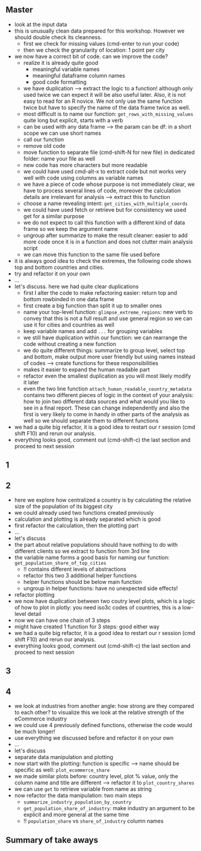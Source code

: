 ## Master

- look at the input data
- this is unusually clean data prepared for this workshop. However we should double check its cleanness.
  - first we check for missing values (cmd-enter to run your code)
  - then we check the granularity of location: 1 point per city
- we now have a correct bit of code. can we improve the code?
  - realize it is already quite good
    - meaningful variable names
    - meaningful dataframe column names
    - good code formatting
  - we have duplication --> extract the logic to a function! although only used twice we can expect it will be also useful later. Also, it is not easy to read for an R novice. We not only use the same function twice but have to specify the name of the data frame twice as well.
  - most difficult is to name our function: `get_rows_with_missing_values` quite long but explicit, starts with a verb
  - can be used with any data frame --> the param can be df: in a short scope we can use short names
  - call our function
  - remove old code
  - move function to separate file (cmd-shift-N for new file) in dedicated folder: name your file as well
  - new code has more characters but more readable
  - we could have used cmd-alt-x to extract code but not works very well with code using columns as variable names
  - we have a piece of code whose purpose is not immediately clear, we have to process several lines of code, moreover the calculation details are irrelevant for analysis --> extract this to function
  - choose a name revealing intent: `get_cities_with_multiple_coords`
  - we could have used fetch or retrieve but for consistency we used get for a similar purpose
  - we do not expect to call this function with a different kind of data frame so we keep the argument name
  - ungroup after summarize to make the result cleaner: easier to add more code once it is in a function and does not clutter main analysis script
  - we can move this function  to the same file used before
- it is always good idea to check the extremes, the following code shows top and bottom countries and cities.
- try and refactor it on your own
- ...
- let's discuss. here we had quite clear duplications
  - first I alter the code to make refactoring easier: return top and bottom rowbinded in one data frame
  - first create a big function than split it up to smaller ones
  - name your top-level function: `glimpse_extreme_regions`: new verb to convey that this is not a full result and use general region so we can use it for cities and countries as well
  - keep variable names and add `...` for grouping variables
  - we still have duplication within our function: we can rearrange the code without creating a new function
  - we do quite different things: summarize to group level, select top and bottom, make output more user friendly but using names instead of codes --> create functions for these responsibilities
  - makes it easier to expand the human readable part
  - refactor even the smallest duplication as you will most likely modify it later
  - even the two line function `attach_human_readable_country_metadata` contains two different pieces of logic in the context of your analysis: how to join two different data sources and what would you like to see in a final report. These can change independently and also the first is very likely to come in handy in other parts of the analysis as well so we should separate them to different functions
- we had a quite big refactor, it is a good idea to restart our r session (cmd shift F10) and rerun our analysis.
- everything looks good, comment out (cmd-shift-c) the last section and proceed to next session

## 1

## 2

- here we explore how centralized a country is by calculating the relative size of the population of its biggest city
- we could already used two functions created previously
- calculation and plotting is already separated which is good
- first refactor the calculation, then the plotting part
- ...
- let's discuss
- the part about relative populations should have nothing to do with different clients so we extract to function from 3rd line
- the variable name forms a good basis for naming our function: `get_population_share_of_top_cities`
  - !! contains different levels of abstractions
  - refactor this two 3 additional helper functions
  - helper functions should be below main function
  - ungroup in helper functions: have no unexpected side effects!
- refactor plotting
- we now have duplication between two coutry level plots, which is a logic of how to plot in plotly: you need iso3c codes of countries, this is a low-level detail
- now we can have one chain of 3 steps
- might have created 1 function for 3 steps: good either way
- we had a quite big refactor, it is a good idea to restart our r session (cmd shift F10) and rerun our analysis.
- everything looks good, comment out (cmd-shift-c) the last section and proceed to next session

## 3

## 4

- we look at industries from another angle: how strong are they compared to each other? to visualize this we look at the relative strength of the eCommerce industry
- we could use 4 previously defined functions, otherwise the code would be much longer!
- use everything we discussed before and refactor it on your own
- ...
- let's discuss
- separate data manipulation and plotting
- now start with the plotting: function is specific --> name should be specific as well: `plot_ecommerce_share`
- we made similar plots before: country level, plot % value, only the column name and title are different --> refactor it to `plot_country_shares`
- we can use `get` to retrieve variable from name as string
- now refactor the data manipulation: two main steps
  - `summarize_industry_population_by_country`
  - `get_population_share_of_industry`: make industry an argument to be explicit and more general at the same time
  - !! `population_share` vs `share_of_industry` column names

## Summary of take aways
